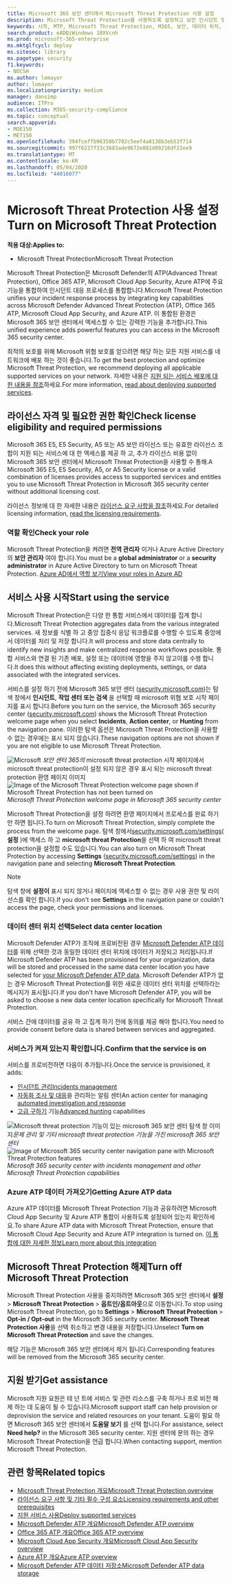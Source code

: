 ```yaml
---
title: Microsoft 365 보안 센터에서 Microsoft Threat Protection 사용 설정
description: Microsoft Threat Protection를 사용하도록 설정하고 보안 인시던트 및 대응 통합을 시작하는 방법을 알아봅니다.
keywords: 시작, MTP, Microsoft Threat Protection, M365, 보안, 데이터 위치, 필수 사용 권한, 라이선스 자격, 설정 페이지
search.product: eADQiWindows 10XVcnh
ms.prod: microsoft-365-enterprise
ms.mktglfcycl: deploy
ms.sitesec: library
ms.pagetype: security
f1.keywords:
- NOCSH
ms.author: lomayor
author: lomayor
ms.localizationpriority: medium
manager: dansimp
audience: ITPro
ms.collection: M365-security-compliance
ms.topic: conceptual
search.appverid:
- MOE150
- MET150
ms.openlocfilehash: 394fceffb96350b7702c5eef4a8138b3eb53f714
ms.sourcegitcommit: 997f6227f33c3683ade9672e881d09216df22ee9
ms.translationtype: MT
ms.contentlocale: ko-KR
ms.lasthandoff: 05/04/2020
ms.locfileid: "44016077"
---
```

# <a name="turn-on-microsoft-threat-protection"></a><span data-ttu-id="b84c3-104">Microsoft Threat Protection 사용 설정</span><span class="sxs-lookup"><span data-stu-id="b84c3-104">Turn on Microsoft Threat Protection</span></span>

<span data-ttu-id="b84c3-105">**적용 대상:**</span><span class="sxs-lookup"><span data-stu-id="b84c3-105">**Applies to:**</span></span>
- <span data-ttu-id="b84c3-106">Microsoft Threat Protection</span><span class="sxs-lookup"><span data-stu-id="b84c3-106">Microsoft Threat Protection</span></span>

<span data-ttu-id="b84c3-107">Microsoft Threat Protection은 Microsoft Defender의 ATP(Advanced Threat Protection), Office 365 ATP, Microsoft Cloud App Security, Azure ATP에 주요 기능을 통합하여 인시던트 대응 프로세스를 통합합니다.</span><span class="sxs-lookup"><span data-stu-id="b84c3-107">Microsoft Threat Protection unifies your incident response process by integrating key capabilities across Microsoft Defender Advanced Threat Protection (ATP), Office 365 ATP, Microsoft Cloud App Security, and Azure ATP.</span></span> <span data-ttu-id="b84c3-108">이 통합된 환경은 Microsoft 365 보안 센터에서 액세스할 수 있는 강력한 기능을 추가합니다.</span><span class="sxs-lookup"><span data-stu-id="b84c3-108">This unified experience adds powerful features you can access in the Microsoft 365 security center.</span></span>

<span data-ttu-id="b84c3-109">최적의 보호를 위해 Microsoft 위협 보호를 얻으려면 해당 하는 모든 지원 서비스를 네트워크에 배포 하는 것이 좋습니다.</span><span class="sxs-lookup"><span data-stu-id="b84c3-109">To get the best protection and optimize Microsoft Threat Protection, we recommend deploying all applicable supported services on your network.</span></span> <span data-ttu-id="b84c3-110">자세한 내용은 [지원 되는 서비스 배포에 대 한 내용을 참조](deploy-supported-services.md)하세요.</span><span class="sxs-lookup"><span data-stu-id="b84c3-110">For more information, [read about deploying supported services](deploy-supported-services.md).</span></span>

## <a name="check-license-eligibility-and-required-permissions"></a><span data-ttu-id="b84c3-111">라이선스 자격 및 필요한 권한 확인</span><span class="sxs-lookup"><span data-stu-id="b84c3-111">Check license eligibility and required permissions</span></span>
<span data-ttu-id="b84c3-112">Microsoft 365 E5, E5 Security, A5 또는 A5 보안 라이선스 또는 유효한 라이선스 조합이 지원 되는 서비스에 대 한 액세스를 제공 하 고, 추가 라이선스 비용 없이 Microsoft 365 보안 센터에서 Microsoft Threat Protection을 사용할 수 통해.</span><span class="sxs-lookup"><span data-stu-id="b84c3-112">A Microsoft 365 E5, E5 Security, A5, or A5 Security license or a valid combination of licenses provides access to supported services and entitles you to use Microsoft Threat Protection in Microsoft 365 security center without additional licensing cost.</span></span>

<span data-ttu-id="b84c3-113">라이선스 정보에 대 한 자세한 내용은 [라이선스 요구 사항을 참조](prerequisites.md#licensing-requirements)하세요.</span><span class="sxs-lookup"><span data-stu-id="b84c3-113">For detailed licensing information, [read the licensing requirements](prerequisites.md#licensing-requirements).</span></span>

### <a name="check-your-role"></a><span data-ttu-id="b84c3-114">역할 확인</span><span class="sxs-lookup"><span data-stu-id="b84c3-114">Check your role</span></span>
<span data-ttu-id="b84c3-115">Microsoft Threat Protection을 켜려면 **전역 관리자** 이거나 Azure Active Directory의 **보안 관리자** 여야 합니다.</span><span class="sxs-lookup"><span data-stu-id="b84c3-115">You must be a **global administrator** or a **security administrator** in Azure Active Directory to turn on Microsoft Threat Protection.</span></span> [<span data-ttu-id="b84c3-116">Azure AD에서 역할 보기</span><span class="sxs-lookup"><span data-stu-id="b84c3-116">View your roles in Azure AD</span></span>](https://docs.microsoft.com//azure/active-directory/users-groups-roles/directory-manage-roles-portal)

## <a name="start-using-the-service"></a><span data-ttu-id="b84c3-117">서비스 사용 시작</span><span class="sxs-lookup"><span data-stu-id="b84c3-117">Start using the service</span></span>

<span data-ttu-id="b84c3-118">Microsoft Threat Protection은 다양 한 통합 서비스에서 데이터를 집계 합니다.</span><span class="sxs-lookup"><span data-stu-id="b84c3-118">Microsoft Threat Protection aggregates data from the various integrated services.</span></span> <span data-ttu-id="b84c3-119">새 정보를 식별 하 고 중앙 집중식 응답 워크플로를 수행할 수 있도록 중앙에서 데이터를 처리 및 저장 합니다.</span><span class="sxs-lookup"><span data-stu-id="b84c3-119">It will process and store data centrally to identify new insights and make centralized response workflows possible.</span></span> <span data-ttu-id="b84c3-120">통합 서비스와 연결 된 기존 배포, 설정 또는 데이터에 영향을 주지 않고이를 수행 합니다.</span><span class="sxs-lookup"><span data-stu-id="b84c3-120">It does this without affecting existing deployments, settings, or data associated with the integrated services.</span></span>

<span data-ttu-id="b84c3-121">서비스를 설정 하기 전에 Microsoft 365 보안 센터 ([security.microsoft.com](https://security.microsoft.com))는 탐색 창에서 **인시던트**, **작업 센터** **또는 검색** 을 선택할 때 microsoft 위협 보호 시작 페이지를 표시 합니다.</span><span class="sxs-lookup"><span data-stu-id="b84c3-121">Before you turn on the service, the Microsoft 365 security center ([security.microsoft.com](https://security.microsoft.com)) shows the Microsoft Threat Protection welcome page when you select **Incidents**, **Action center**, or **Hunting** from the navigation pane.</span></span> <span data-ttu-id="b84c3-122">이러한 탐색 옵션은 Microsoft Threat Protection을 사용할 수 없는 경우에는 표시 되지 않습니다.</span><span class="sxs-lookup"><span data-stu-id="b84c3-122">These navigation options are not shown if you are not eligible to use Microsoft Threat Protection.</span></span>

<span data-ttu-id="b84c3-123">![Microsoft](../../media/mtp-welcome.png)
*보안 센터 365의* microsoft threat protection 시작 페이지에서 microsoft threat protection이 설정 되지 않은 경우 표시 되는 microsoft threat protection 환영 페이지 이미지</span><span class="sxs-lookup"><span data-stu-id="b84c3-123">![Image of the Microsoft Threat Protection welcome page shown if Microsoft Threat Protection has not been turned on](../../media/mtp-welcome.png)
*Microsoft Threat Protection welcome page in Microsoft 365 security center*</span></span>

<span data-ttu-id="b84c3-124">Microsoft Threat Protection을 설정 하려면 환영 페이지에서 프로세스를 완료 하기만 하면 됩니다.</span><span class="sxs-lookup"><span data-stu-id="b84c3-124">To turn on Microsoft Threat Protection, simply complete the process from the welcome page.</span></span> <span data-ttu-id="b84c3-125">탐색 창에서[security.microsoft.com/settings](https://security.microsoft.com/settings)( **설정** )에 액세스 하 고 **microsoft threat Protection**을 선택 하 여 microsoft threat protection을 설정할 수도 있습니다.</span><span class="sxs-lookup"><span data-stu-id="b84c3-125">You can also turn on Microsoft Threat Protection by accessing **Settings** ([security.microsoft.com/settings](https://security.microsoft.com/settings)) in the navigation pane and selecting **Microsoft Threat Protection**.</span></span>

>[!NOTE]
><span data-ttu-id="b84c3-126">탐색 창에 **설정이** 표시 되지 않거나 페이지에 액세스할 수 없는 경우 사용 권한 및 라이선스를 확인 합니다.</span><span class="sxs-lookup"><span data-stu-id="b84c3-126">If you don't see **Settings** in the navigation pane or couldn't access the page, check your permissions and licenses.</span></span>       

### <a name="select-data-center-location"></a><span data-ttu-id="b84c3-127">데이터 센터 위치 선택</span><span class="sxs-lookup"><span data-stu-id="b84c3-127">Select data center location</span></span>
<span data-ttu-id="b84c3-128">Microsoft Defender ATP가 조직에 프로비전된 경우 [Microsoft Defender ATP 데이터](https://docs.microsoft.com/windows/security/threat-protection/microsoft-defender-atp/data-storage-privacy)를 위해 선택한 것과 동일한 데이터 센터 위치에 데이터가 저장되고 처리됩니다.</span><span class="sxs-lookup"><span data-stu-id="b84c3-128">If Microsoft Defender ATP has been provisioned for your organization, data will be stored and processed in the same data center location you have selected for [your Microsoft Defender ATP data](https://docs.microsoft.com/windows/security/threat-protection/microsoft-defender-atp/data-storage-privacy).</span></span> <span data-ttu-id="b84c3-129">Microsoft Defender ATP가 없는 경우 Microsoft Threat Protection를 위한 새로운 데이터 센터 위치를 선택하라는 메시지가 표시됩니다.</span><span class="sxs-lookup"><span data-stu-id="b84c3-129">If you don't have Microsoft Defender ATP, you will be asked to choose a new data center location specifically for Microsoft Threat Protection.</span></span> 
 
<span data-ttu-id="b84c3-130">서비스 간에 데이터를 공유 하 고 집계 하기 전에 동의를 제공 해야 합니다.</span><span class="sxs-lookup"><span data-stu-id="b84c3-130">You need to provide consent before data is shared between services and aggregated.</span></span>

### <a name="confirm-that-the-service-is-on"></a><span data-ttu-id="b84c3-131">서비스가 켜져 있는지 확인합니다.</span><span class="sxs-lookup"><span data-stu-id="b84c3-131">Confirm that the service is on</span></span>
<span data-ttu-id="b84c3-132">서비스를 프로비전하면 다음이 추가됩니다.</span><span class="sxs-lookup"><span data-stu-id="b84c3-132">Once the service is provisioned, it adds:</span></span>

- [<span data-ttu-id="b84c3-133">인시던트 관리</span><span class="sxs-lookup"><span data-stu-id="b84c3-133">Incidents management</span></span>](incidents-overview.md)
- <span data-ttu-id="b84c3-134">[자동화 조사 및 대응](mtp-autoir.md)을 관리하는 알림 센터</span><span class="sxs-lookup"><span data-stu-id="b84c3-134">An action center for managing [automated investigation and response](mtp-autoir.md)</span></span>
- <span data-ttu-id="b84c3-135">[고급 구하기](advanced-hunting-overview.md) 기능</span><span class="sxs-lookup"><span data-stu-id="b84c3-135">[Advanced hunting](advanced-hunting-overview.md) capabilities</span></span>

<span data-ttu-id="b84c3-136">![Microsoft threat protection 기능이](../../media/mtp-on.png)
있는 microsoft 365 보안 센터 탐색 창 이미지*문제 관리 및 기타 microsoft threat protection 기능을 가진 microsoft 365 보안 센터*</span><span class="sxs-lookup"><span data-stu-id="b84c3-136">![Image of Microsoft 365 security center navigation pane with Microsoft Threat Protection features](../../media/mtp-on.png)
*Microsoft 365 security center with incidents management and other Microsoft Threat Protection capabilities*</span></span>

### <a name="getting-azure-atp-data"></a><span data-ttu-id="b84c3-137">Azure ATP 데이터 가져오기</span><span class="sxs-lookup"><span data-stu-id="b84c3-137">Getting Azure ATP data</span></span>
<span data-ttu-id="b84c3-138">Azure ATP 데이터를 Microsoft Threat Protection 기능과 공유하려면 Microsoft Cloud App Security 및 Azure ATP 통합이 사용하도록 설정되어 있는지 확인하세요.</span><span class="sxs-lookup"><span data-stu-id="b84c3-138">To share Azure ATP data with Microsoft Threat Protection, ensure that Microsoft Cloud App Security and Azure ATP integration is turned on.</span></span> [<span data-ttu-id="b84c3-139">이 통합에 대한 자세한 정보</span><span class="sxs-lookup"><span data-stu-id="b84c3-139">Learn more about this integration</span></span>](https://docs.microsoft.com/cloud-app-security/aatp-integration)


## <a name="turn-off-microsoft-threat-protection"></a><span data-ttu-id="b84c3-140">Microsoft Threat Protection 해제</span><span class="sxs-lookup"><span data-stu-id="b84c3-140">Turn off Microsoft Threat Protection</span></span>
<span data-ttu-id="b84c3-141">Microsoft Threat Protection 사용을 중지하려면 Microsoft 365 보안 센터에서 **설정** > **Microsoft Threat Protection** > **옵트인/옵트아웃**으로 이동합니다.</span><span class="sxs-lookup"><span data-stu-id="b84c3-141">To stop using Microsoft Threat Protection, go to **Settings** > **Microsoft Threat Protection** > **Opt-in / Opt-out** in the Microsoft 365 security center.</span></span> <span data-ttu-id="b84c3-142">**Microsoft Threat Protection 사용**을 선택 취소하고 변경 내용을 저장합니다.</span><span class="sxs-lookup"><span data-stu-id="b84c3-142">Unselect **Turn on Microsoft Threat Protection** and save the changes.</span></span>

<span data-ttu-id="b84c3-143">해당 기능은 Microsoft 365 보안 센터에서 제거 됩니다.</span><span class="sxs-lookup"><span data-stu-id="b84c3-143">Corresponding features will be removed from the Microsoft 365 security center.</span></span>

## <a name="get-assistance"></a><span data-ttu-id="b84c3-144">지원 받기</span><span class="sxs-lookup"><span data-stu-id="b84c3-144">Get assistance</span></span>

<span data-ttu-id="b84c3-145">Microsoft 지원 요원은 테 넌 트에 서비스 및 관련 리소스를 구축 하거나 프로 비전 해제 하는 데 도움이 될 수 있습니다.</span><span class="sxs-lookup"><span data-stu-id="b84c3-145">Microsoft support staff can help provision or deprovision the service and related resources on your tenant.</span></span> <span data-ttu-id="b84c3-146">도움이 필요 하면 Microsoft 365 보안 센터에서 **도움말 보기** 를 선택 합니다.</span><span class="sxs-lookup"><span data-stu-id="b84c3-146">For assistance, select **Need help?** in the Microsoft 365 security center.</span></span> <span data-ttu-id="b84c3-147">지원 센터에 문의 하는 경우 Microsoft Threat Protection을 언급 합니다.</span><span class="sxs-lookup"><span data-stu-id="b84c3-147">When contacting support, mention Microsoft Threat Protection.</span></span>

## <a name="related-topics"></a><span data-ttu-id="b84c3-148">관련 항목</span><span class="sxs-lookup"><span data-stu-id="b84c3-148">Related topics</span></span>

- [<span data-ttu-id="b84c3-149">Microsoft Threat Protection 개요</span><span class="sxs-lookup"><span data-stu-id="b84c3-149">Microsoft Threat Protection overview</span></span>](microsoft-threat-protection.md)
- [<span data-ttu-id="b84c3-150">라이선스 요구 사항 및 기타 필수 구성 요소</span><span class="sxs-lookup"><span data-stu-id="b84c3-150">Licensing requirements and other prerequisites</span></span>](prerequisites.md)
- [<span data-ttu-id="b84c3-151">지원 서비스 사용</span><span class="sxs-lookup"><span data-stu-id="b84c3-151">Deploy supported services</span></span>](deploy-supported-services.md)
- [<span data-ttu-id="b84c3-152">Microsoft Defender ATP 개요</span><span class="sxs-lookup"><span data-stu-id="b84c3-152">Microsoft Defender ATP overview</span></span>](https://docs.microsoft.com/windows/security/threat-protection/microsoft-defender-atp/microsoft-defender-advanced-threat-protection)
- [<span data-ttu-id="b84c3-153">Office 365 ATP 개요</span><span class="sxs-lookup"><span data-stu-id="b84c3-153">Office 365 ATP overview</span></span>](../office-365-security/office-365-atp.md)
- [<span data-ttu-id="b84c3-154">Microsoft Cloud App Security 개요</span><span class="sxs-lookup"><span data-stu-id="b84c3-154">Microsoft Cloud App Security overview</span></span>](https://docs.microsoft.com/cloud-app-security/what-is-cloud-app-security)
- [<span data-ttu-id="b84c3-155">Azure ATP 개요</span><span class="sxs-lookup"><span data-stu-id="b84c3-155">Azure ATP overview</span></span>](https://docs.microsoft.com/azure-advanced-threat-protection/what-is-atp)
- [<span data-ttu-id="b84c3-156">Microsoft Defender ATP 데이터 저장소</span><span class="sxs-lookup"><span data-stu-id="b84c3-156">Microsoft Defender ATP data storage</span></span>](https://docs.microsoft.com/windows/security/threat-protection/microsoft-defender-atp/data-storage-privacy)

